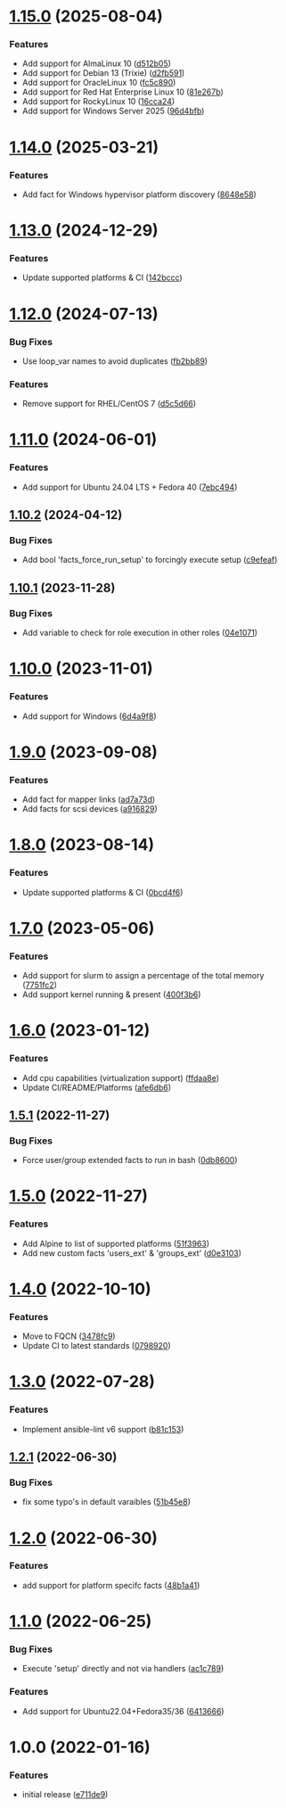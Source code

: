 # [1.15.0](https://github.com/de-it-krachten/ansible-role-facts/compare/v1.14.0...v1.15.0) (2025-08-04)


### Features

* Add support for AlmaLinux 10 ([d512b05](https://github.com/de-it-krachten/ansible-role-facts/commit/d512b05519c9ae4b6f32151e0c23aee4123c6e10))
* Add support for Debian 13 (Trixie) ([d2fb591](https://github.com/de-it-krachten/ansible-role-facts/commit/d2fb5917d920213ef170047ace290741532b9649))
* Add support for OracleLinux 10 ([fc5c890](https://github.com/de-it-krachten/ansible-role-facts/commit/fc5c890e8e3c1d2fc9d6637b851d6b7c33c6a629))
* Add support for Red Hat Enterprise Linux 10 ([81e267b](https://github.com/de-it-krachten/ansible-role-facts/commit/81e267b3b9b99983115cb4fe072abb2bb130f6bc))
* Add support for RockyLinux 10 ([16cca24](https://github.com/de-it-krachten/ansible-role-facts/commit/16cca2473c3c43aed0c63c1355f03a92ce35ad9c))
* Add support for Windows Server 2025 ([96d4bfb](https://github.com/de-it-krachten/ansible-role-facts/commit/96d4bfb6eb7051cb6ae643a720161215ae84768a))

# [1.14.0](https://github.com/de-it-krachten/ansible-role-facts/compare/v1.13.0...v1.14.0) (2025-03-21)


### Features

* Add fact for Windows hypervisor platform discovery ([8648e58](https://github.com/de-it-krachten/ansible-role-facts/commit/8648e58fd26f4e1a84c505797bf14082032473a8))

# [1.13.0](https://github.com/de-it-krachten/ansible-role-facts/compare/v1.12.0...v1.13.0) (2024-12-29)


### Features

* Update supported platforms & CI ([142bccc](https://github.com/de-it-krachten/ansible-role-facts/commit/142bccc618c1ab35b650d7e9dc9cf70742906c9b))

# [1.12.0](https://github.com/de-it-krachten/ansible-role-facts/compare/v1.11.0...v1.12.0) (2024-07-13)


### Bug Fixes

* Use loop_var names to avoid duplicates ([fb2bb89](https://github.com/de-it-krachten/ansible-role-facts/commit/fb2bb89ac637351bdf7b449d150d8db2565106f3))


### Features

* Remove support for RHEL/CentOS 7 ([d5c5d66](https://github.com/de-it-krachten/ansible-role-facts/commit/d5c5d66432e645577cfa1c17ea988b020d8a5b6c))

# [1.11.0](https://github.com/de-it-krachten/ansible-role-facts/compare/v1.10.2...v1.11.0) (2024-06-01)


### Features

* Add support for Ubuntu 24.04 LTS + Fedora 40 ([7ebc494](https://github.com/de-it-krachten/ansible-role-facts/commit/7ebc49423038a1833b9a48709e4f6641210bfde3))

## [1.10.2](https://github.com/de-it-krachten/ansible-role-facts/compare/v1.10.1...v1.10.2) (2024-04-12)


### Bug Fixes

* Add bool 'facts_force_run_setup' to forcingly execute setup ([c9efeaf](https://github.com/de-it-krachten/ansible-role-facts/commit/c9efeafad439d9134c462c6e14ccaa8411d13b95))

## [1.10.1](https://github.com/de-it-krachten/ansible-role-facts/compare/v1.10.0...v1.10.1) (2023-11-28)


### Bug Fixes

* Add variable to check for role execution in other roles ([04e1071](https://github.com/de-it-krachten/ansible-role-facts/commit/04e10712883926203cfa1437d01d9279a0b93a8a))

# [1.10.0](https://github.com/de-it-krachten/ansible-role-facts/compare/v1.9.0...v1.10.0) (2023-11-01)


### Features

* Add support for Windows ([6d4a9f8](https://github.com/de-it-krachten/ansible-role-facts/commit/6d4a9f8007a0f3e0faa8eef3b8059cb6c74ae7a7))

# [1.9.0](https://github.com/de-it-krachten/ansible-role-facts/compare/v1.8.0...v1.9.0) (2023-09-08)


### Features

* Add fact for mapper links ([ad7a73d](https://github.com/de-it-krachten/ansible-role-facts/commit/ad7a73ddbcd126a97518c2b0eb517e11c2a53143))
* Add facts for scsi devices ([a916829](https://github.com/de-it-krachten/ansible-role-facts/commit/a9168295dc5cf332a548887cefd17a446162b032))

# [1.8.0](https://github.com/de-it-krachten/ansible-role-facts/compare/v1.7.0...v1.8.0) (2023-08-14)


### Features

* Update supported platforms & CI ([0bcd4f6](https://github.com/de-it-krachten/ansible-role-facts/commit/0bcd4f6149bbc1bd2cc12ab9bc17720489fb1108))

# [1.7.0](https://github.com/de-it-krachten/ansible-role-facts/compare/v1.6.0...v1.7.0) (2023-05-06)


### Features

* Add support for slurm to assign a percentage of the total memory ([7751fc2](https://github.com/de-it-krachten/ansible-role-facts/commit/7751fc2603713302797b80e18cfdcd9c18beae5c))
* Add support kernel running & present ([400f3b6](https://github.com/de-it-krachten/ansible-role-facts/commit/400f3b61751eeb2053200fa4f5e69a6e98310f51))

# [1.6.0](https://github.com/de-it-krachten/ansible-role-facts/compare/v1.5.1...v1.6.0) (2023-01-12)


### Features

* Add cpu capabilities (virtualization support) ([ffdaa8e](https://github.com/de-it-krachten/ansible-role-facts/commit/ffdaa8ea8d78fa7b3bcc83fa365cca4a7df3fab8))
* Update CI/README/Platforms ([afe6db6](https://github.com/de-it-krachten/ansible-role-facts/commit/afe6db61878cc296d44ea8b4bfc31390b47682c7))

## [1.5.1](https://github.com/de-it-krachten/ansible-role-facts/compare/v1.5.0...v1.5.1) (2022-11-27)


### Bug Fixes

* Force user/group extended facts to run in bash ([0db8600](https://github.com/de-it-krachten/ansible-role-facts/commit/0db8600692ec2079ab7ce2a712f85c27ff4e6322))

# [1.5.0](https://github.com/de-it-krachten/ansible-role-facts/compare/v1.4.0...v1.5.0) (2022-11-27)


### Features

* Add Alpine to list of supported platforms ([51f3963](https://github.com/de-it-krachten/ansible-role-facts/commit/51f396366e94f1a45fe29ae2ac467849cdb2b39d))
* Add new custom facts 'users_ext' & 'groups_ext' ([d0e3103](https://github.com/de-it-krachten/ansible-role-facts/commit/d0e3103bd62657b444880e7592319a687768f093))

# [1.4.0](https://github.com/de-it-krachten/ansible-role-facts/compare/v1.3.0...v1.4.0) (2022-10-10)


### Features

* Move to FQCN ([3478fc9](https://github.com/de-it-krachten/ansible-role-facts/commit/3478fc932197c403714d2c401b224b914b1cf1fb))
* Update CI to latest standards ([0798920](https://github.com/de-it-krachten/ansible-role-facts/commit/07989202f1560c2b4a19088dd96e1130b93bc5d0))

# [1.3.0](https://github.com/de-it-krachten/ansible-role-facts/compare/v1.2.1...v1.3.0) (2022-07-28)


### Features

* Implement ansible-lint v6 support ([b81c153](https://github.com/de-it-krachten/ansible-role-facts/commit/b81c15386d6710bbab19127568c996e7af9bed64))

## [1.2.1](https://github.com/de-it-krachten/ansible-role-facts/compare/v1.2.0...v1.2.1) (2022-06-30)


### Bug Fixes

* fix some typo's in default varaibles ([51b45e8](https://github.com/de-it-krachten/ansible-role-facts/commit/51b45e8841fed1170c08652fdb2f86978bedd0fd))

# [1.2.0](https://github.com/de-it-krachten/ansible-role-facts/compare/v1.1.0...v1.2.0) (2022-06-30)


### Features

* add support for platform specifc facts ([48b1a41](https://github.com/de-it-krachten/ansible-role-facts/commit/48b1a4153d3cd81656cf03024ae41014a6af5348))

# [1.1.0](https://github.com/de-it-krachten/ansible-role-facts/compare/v1.0.0...v1.1.0) (2022-06-25)


### Bug Fixes

* Execute 'setup' directly and not via handlers ([ac1c789](https://github.com/de-it-krachten/ansible-role-facts/commit/ac1c7894567b1ef760e2d9ce456efa1efd3480c2))


### Features

* Add support for Ubuntu22.04+Fedora35/36 ([6413666](https://github.com/de-it-krachten/ansible-role-facts/commit/641366609613703f800f1dd185052307a5ddd595))

# 1.0.0 (2022-01-16)


### Features

* initial release ([e711de9](https://github.com/de-it-krachten/ansible-role-facts/commit/e711de92c5afb0a24233da515db15d7f7f6406fe))
